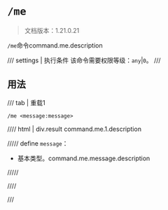 # `/me`

> 文档版本：1.21.0.21

`/me`命令command.me.description

/// settings | 执行条件
该命令需要权限等级：`any`|`0`。
///

## 用法

/// tab | 重载1
```mcfunction
/me <message:message>
```

//// html | div.result
command.me.1.description

///// define
`message`：<!-- md:samp message -->

- 基本类型。command.me.message.description


/////

////

///
